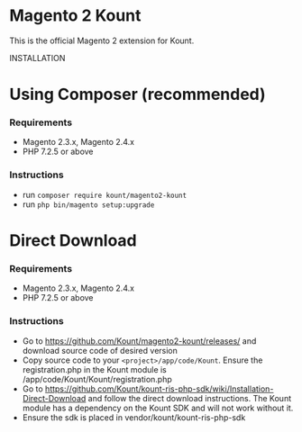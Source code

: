 Magento 2 Kount
=============================================

This is the official Magento 2 extension for Kount.

INSTALLATION

# Using Composer (recommended)
### Requirements
* Magento 2.3.x, Magento 2.4.x
* PHP 7.2.5 or above
### Instructions
* run `composer require kount/magento2-kount`
* run `php bin/magento setup:upgrade`

# Direct Download
### Requirements
* Magento 2.3.x, Magento 2.4.x
* PHP 7.2.5 or above
### Instructions
* Go to https://github.com/Kount/magento2-kount/releases/ and download source code of desired version
* Copy source code to your `<project>/app/code/Kount`. Ensure the registration.php in the Kount module is <project>/app/code/Kount/Kount/registration.php
* Go to https://github.com/Kount/kount-ris-php-sdk/wiki/Installation-Direct-Download and follow the direct download instructions.  The Kount module has a dependency on the Kount SDK and will not work without it.
* Ensure the sdk is placed in vendor/kount/kount-ris-php-sdk
